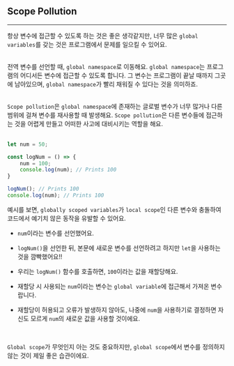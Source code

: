 ## Scope Pollution
---
항상 변수에 접근할 수 있도록 하는 것은 좋은 생각같지만, 너무 많은 `global variables`를 갖는 것은 프로그램에서 문제를 일으킬 수 있어요.
<br>
<br>

전역 변수를 선언할 때, `global namespace`로 이동해요. `global namespace`는 프로그램의 어디서든 변수에 접근할 수 있도록 합니다. 그 변수는 프로그램이 끝날 때까지 그곳에 남아있으며, `global namespace`가 빨리 채워질 수 있다는 것을 의미하죠.
<br>
<br>

`Scope pollution`은 `global namespace`에 존재하는 글로벌 변수가 너무 많거나 다른 범위에 걸쳐 변수를 재사용할 때 발생해요. `Scope pollution`은 다른 변수들에 접근하는 것을 어렵게 만들고 어떠한 사고에 대비시키는 역할을 해요.
<br>
<br>

```javascript
let num = 50;

const logNum = () => {
    num = 100;
    console.log(num); // Prints 100
}

logNum(); // Prints 100
console.log(num); // Prints 100
```
예시를 보면, `globally scoped variables`가 `local scope`인 다른 변수와 충돌하여 코드에서 예기치 않은 동작을 유발할 수 있어요.

- `num`이라는 변수를 선언했어요.

- `logNum()`을 선언한 뒤, 본문에 새로운 변수를 선언하려고 하지만 `let`을 사용하는 것을 깜빡했어요!!

- 우리는 `logNum()` 함수를 호출하면, `100`이라는 값을 재할당해요.

- 재할당 시 사용되는 `num`이라는 변수는 `global variable`에 접근해서 가져온 변수랍니다.

- 재할당이 허용되고 오류가 발생하지 않아도, 나중에 `num`을 사용하기로 결정하면 자신도 모르게 `num`의 새로운 값을 사용할 것이에요.

<br>

`Global scope`가 무엇인지 아는 것도 중요하지만, `global scope`에서 변수를 정의하지 않는 것이 제일 좋은 습관이에요.